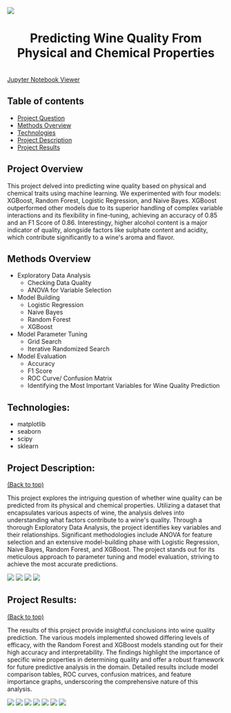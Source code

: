 <img src="images/title_photo.jpg" style>
<h1 align="center">Predicting Wine Quality From Physical and Chemical Properties</h1>

<br>
<a href="https://nbviewer.org/github/BrianMillerS/wine_quality_classification/blob/main/wine_score_classification.ipynb" target="_blank">Jupyter Notebook Viewer</a>
<br>

## Table of contents
- [Project Question](#project-question)
- [Methods Overview](#methods-overview)
- [Technologies](#technologies)
- [Project Description](#project-description)
- [Project Results](#project-results)

## Project Overview

This project delved into predicting wine quality based on physical and chemical traits using machine learning. We experimented with four models: XGBoost, Random Forest, Logistic Regression, and Naive Bayes. XGBoost outperformed other models due to its superior handling of complex variable interactions and its flexibility in fine-tuning, achieving an accuracy of 0.85 and an F1 Score of 0.86. Interestingy, higher alcohol content is a major indicator of quality, alongside factors like sulphate content and acidity, which contribute significantly to a wine's aroma and flavor.


## Methods Overview
+ Exploratory Data Analysis
  + Checking Data Quality
  + ANOVA for Variable Selection
+ Model Building
  + Logistic Regression
  + Naive Bayes
  + Random Forest
  + XGBoost
+ Model Parameter Tuning
  + Grid Search
  + Iterative Randomized Search
+ Model Evaluation
  + Accuracy
  + F1 Score
  + ROC Curve/ Confusion Matrix
  + Identifying the Most Important Variables for Wine Quality Prediction

## Technologies:
+ matplotlib
+ seaborn
+ scipy
+ sklearn


## Project Description:
[(Back to top)](#table-of-contents)

This project explores the intriguing question of whether wine quality can be predicted from its physical and chemical properties. Utilizing a dataset that encapsulates various aspects of wine, the analysis delves into understanding what factors contribute to a wine's quality. Through a thorough Exploratory Data Analysis, the project identifies key variables and their relationships. Significant methodologies include ANOVA for feature selection and an extensive model-building phase with Logistic Regression, Naive Bayes, Random Forest, and XGBoost. The project stands out for its meticulous approach to parameter tuning and model evaluation, striving to achieve the most accurate predictions.


<img src="images/variable_distributions.png" style>

<img src="images/data_binning.png" style>

<img src="images/RF_building_a_forest_explained.png" style>

<img src="images/RF_parameter_tuning_explained.png" style>

## Project Results:
[(Back to top)](#table-of-contents)

The results of this project provide insightful conclusions into wine quality prediction. The various models implemented showed differing levels of efficacy, with the Random Forest and XGBoost models standing out for their high accuracy and interpretability. The findings highlight the importance of specific wine properties in determining quality and offer a robust framework for future predictive analysis in the domain. Detailed results include model comparison tables, ROC curves, confusion matrices, and feature importance graphs, underscoring the comprehensive nature of this analysis.

<img src="images/results_summary_table.png" style>

<img src="images/RF_results.png" style>

<img src="images/XGB_results.png" style>

<img src="images/XBG_roc.png" style>
<img src="images/XGB_confusion.png" style>
<img src="images/XGB_correlation.png" style>
<img src="images/XGB_gain.png" style>



